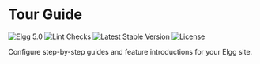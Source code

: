 # Tour Guide

![Elgg 5.0](https://img.shields.io/badge/Elgg-5.0-green.svg)
![Lint Checks](https://github.com/ColdTrick/tour_guide/actions/workflows/lint.yml/badge.svg?event=push)
[![Latest Stable Version](https://poser.pugx.org/coldtrick/tour_guide/v/stable.svg)](https://packagist.org/packages/coldtrick/tour_guide)
[![License](https://poser.pugx.org/coldtrick/tour_guide/license.svg)](https://packagist.org/packages/coldtrick/tour_guide)

Configure step-by-step guides and feature introductions for your Elgg site.
